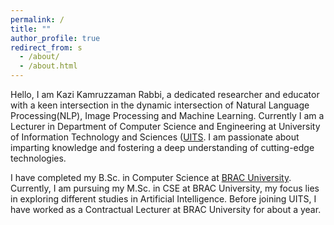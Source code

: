 ```yaml
---
permalink: /
title: ""
author_profile: true
redirect_from: s
  - /about/
  - /about.html
---
```

Hello, I am Kazi Kamruzzaman Rabbi, a dedicated researcher and educator with a keen intersection in the dynamic intersection of Natural Language Processing(NLP), Image Processing and Machine Learning. Currently I am a Lecturer in Department of Computer Science and Engineering at University of Information Technology and Sciences ([UITS](https://uits.edu.bd/). I am passionate about imparting knowledge and fostering a deep understanding of cutting-edge technologies. 

I have completed my B.Sc. in Computer Science at [BRAC University](https://www.bracu.ac.bd/). Currently, I am pursuing my M.Sc. in CSE at BRAC University, my focus lies in exploring different studies in Artificial Intelligence. Before joining UITS, I have worked as a Contractual Lecturer at BRAC University for about a year.  
